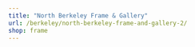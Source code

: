 ```yaml
---
title: "North Berkeley Frame & Gallery"
url: /berkeley/north-berkeley-frame-and-gallery-2/
shop: frame
---
```


